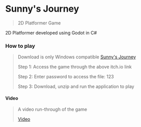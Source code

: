 # **Sunny's Journey**
> 2D Platformer Game

2D Platformer developed using Godot in C#

### How to play
> Download is only Windows compatible 
> [Sunny's Journey](https://lmwebb.itch.io/sunnys-journey)
> 
> Step 1: Access the game through the above itch.io link
> 
> Step 2: Enter password to access the file: 123
> 
> Step 3: Download, unzip and run the application to play
> 

#### Video
> A video run-through of the game
> 
> [Video](https://youtu.be/Nxl5Qixrh4E)
